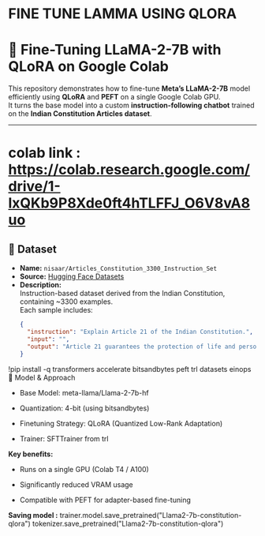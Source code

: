 # FINE TUNE LAMMA USING QLORA
# 🦙 Fine-Tuning LLaMA-2-7B with QLoRA on Google Colab

This repository demonstrates how to fine-tune **Meta’s LLaMA-2-7B** model efficiently using **QLoRA** and **PEFT** on a single Google Colab GPU.  
It turns the base model into a custom **instruction-following chatbot** trained on the **Indian Constitution Articles dataset**.

---
# colab link : https://colab.research.google.com/drive/1-lxQKb9P8Xde0ft4hTLFFJ_O6V8vA8uo

## 📘 Dataset

- **Name:** `nisaar/Articles_Constitution_3300_Instruction_Set`
- **Source:** [Hugging Face Datasets](https://huggingface.co/datasets/nisaar/Articles_Constitution_3300_Instruction_Set)
- **Description:**  
  Instruction-based dataset derived from the Indian Constitution, containing ~3300 examples.  
  Each sample includes:
  ```json
  {
    "instruction": "Explain Article 21 of the Indian Constitution.",
    "input": "",
    "output": "Article 21 guarantees the protection of life and personal liberty..."
  }

!pip install -q transformers accelerate bitsandbytes peft trl datasets einops
🧠 Model & Approach



* Base Model: meta-llama/Llama-2-7b-hf

* Quantization: 4-bit (using bitsandbytes)

* Finetuning Strategy: QLoRA (Quantized Low-Rank Adaptation)

* Trainer: SFTTrainer from trl

**Key benefits:**

* Runs on a single GPU (Colab T4 / A100)

* Significantly reduced VRAM usage

* Compatible with PEFT for adapter-based fine-tuning

**Saving model :**
trainer.model.save_pretrained("Llama2-7b-constitution-qlora")
tokenizer.save_pretrained("Llama2-7b-constitution-qlora")

